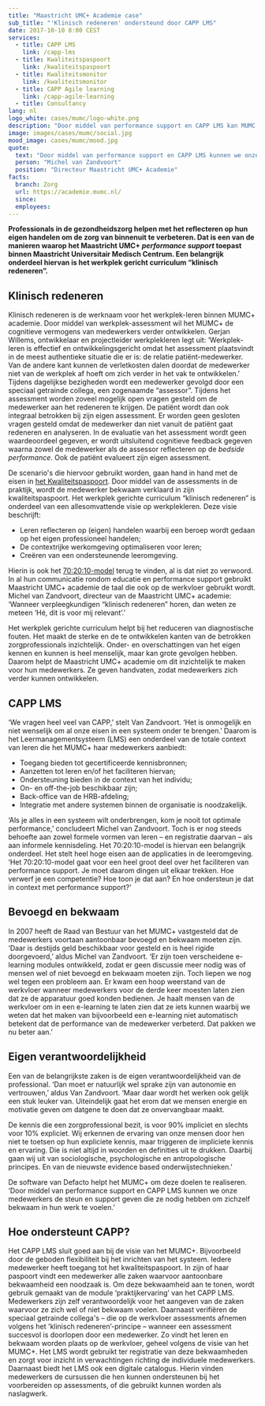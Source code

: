 ```yaml
---
title: "Maastricht UMC+ Academie case"
sub_title: "'Klinisch redeneren' ondersteund door CAPP LMS"
date: 2017-10-10 8:00 CEST
services:
  - title: CAPP LMS
    link: /capp-lms
  - title: Kwaliteitspaspoort
    link: /kwaliteitspaspoort
  - title: Kwaliteitsmonitor
    link: /kwaliteitsmonitor
  - title: CAPP Agile learning
    link: /capp-agile-learning
  - title: Consultancy
lang: nl
logo_white: cases/mumc/logo-white.png
description: "Door middel van performance support en CAPP LMS kan MUMC steun en support geven aan medewerkers. Lees in deze casus hoe we dat samen hebben gedaan."
image: images/cases/mumc/social.jpg
mood_image: cases/mumc/mood.jpg
quote:
  text: "Door middel van performance support en CAPP LMS kunnen we onze medewerkers de <strong>steun en support</strong> geven die ze nodig hebben om zichzelf bekwaam in hun werk te voelen."
  person: "Michel van Zandvoort"
  position: "Directeur Maastricht UMC+ Academie"
facts:
  branch: Zorg
  url: https://academie.mumc.nl/
  since:
  employees:
---
```


**Professionals in de gezondheidszorg helpen met het reflecteren op hun eigen handelen om de zorg van binnenuit te verbeteren. Dat is een van de manieren waarop het Maastricht UMC+ *performance support* toepast binnen Maastricht Universitair Medisch Centrum. Een belangrijk onderdeel hiervan is het werkplek gericht curriculum “klinisch redeneren”.**

## Klinisch redeneren

Klinisch redeneren is de werknaam voor het werkplek-leren binnen MUMC+ academie. Door middel van werkplek-assessment wil het MUMC+ de cognitieve vermogens van medewerkers verder ontwikkelen. Gerjan Willems, ontwikkelaar en projectleider werkplekleren legt uit: ‘Werkplek-leren is effectief en ontwikkelingsgericht omdat het assessment plaatsvindt in de meest authentieke situatie die er is: de relatie patiënt-medewerker. Van de andere kant kunnen de verletkosten dalen doordat de medewerker niet van de werkplek af hoeft om zich verder in het vak te ontwikkelen.’ Tijdens dagelijkse bezigheden wordt een medewerker gevolgd door een speciaal getrainde collega, een zogenaamde “assessor”. Tijdens het assessment worden zoveel mogelijk open vragen gesteld om de medewerker aan het redeneren te krijgen. De patiënt wordt dan ook integraal betrokken bij zijn eigen assessment. Er worden geen gesloten vragen gesteld omdat de medewerker dan niet vanuit de patiënt gaat redeneren en analyseren. In de evaluatie van het assessment wordt geen waardeoordeel gegeven, er wordt uitsluitend cognitieve feedback gegeven waarna zowel de medewerker als de assessor reflecteren op de *bedside performance*. Ook de patiënt evalueert zijn eigen assessment.

De scenario's die hiervoor gebruikt worden, gaan hand in hand met de eisen in [het Kwaliteitspaspoort](/kwaliteitspaspoort/). Door middel van de assessments in de praktijk, wordt de medewerker bekwaam verklaard in zijn kwaliteitspaspoort. Het werkplek gerichte curriculum “klinisch redeneren” is onderdeel van een allesomvattende visie op werkplekleren. Deze visie beschrijft:

- Leren reflecteren op (eigen) handelen waarbij een beroep wordt gedaan op het eigen professioneel handelen;
- De contextrijke werkomgeving optimaliseren voor leren;
- Creëren van een ondersteunende leeromgeving.

Hierin is ook het [70:20:10-model](/70-20-10/) terug te vinden, al is dat niet zo verwoord. In al hun communicatie rondom educatie en performance support gebruikt Maastricht UMC+ academie de taal die ook op de werkvloer gebruikt wordt. Michel van Zandvoort, directeur van de Maastricht UMC+ academie: ‘Wanneer verpleegkundigen “klinisch redeneren” horen, dan weten ze meteen ‘Hé, dit is voor mij relevant’.’

Het werkplek gerichte curriculum helpt bij het reduceren van diagnostische fouten. Het maakt de sterke en de te ontwikkelen kanten van de betrokken zorgprofessionals inzichtelijk. Onder- en overschattingen van het eigen kennen en kunnen is heel menselijk, maar kan grote gevolgen hebben. Daarom helpt de Maastricht UMC+ academie om dit inzichtelijk te maken voor hun medewerkers. Ze geven handvaten, zodat medewerkers zich verder kunnen ontwikkelen.

## CAPP LMS

‘We vragen heel veel van CAPP,’ stelt Van Zandvoort. ‘Het is onmogelijk en niet wenselijk om al onze eisen in een systeem onder te brengen.’ Daarom is het Leermanagementsysteem (LMS) een onderdeel van de totale context van leren die het MUMC+ haar medewerkers aanbiedt:

- Toegang bieden tot gecertificeerde kennisbronnen;
- Aanzetten tot leren en/of het faciliteren hiervan;
- Ondersteuning bieden in de context van het individu;
- On- en off-the-job beschikbaar zijn;
- Back-office van de HRB-afdeling;
- Integratie met andere systemen binnen de organisatie is noodzakelijk.

‘Als je alles in een systeem wilt onderbrengen, kom je nooit tot optimale performance,’ concludeert Michel van Zandvoort. Toch is er nog steeds behoefte aan zowel formele vormen van leren – en registratie daarvan – als aan informele kennisdeling. Het 70:20:10-model is hiervan een belangrijk onderdeel. Het stelt heel hoge eisen aan de applicaties in de leeromgeving. ‘Het 70:20:10-model gaat voor een heel groot deel over het faciliteren van performance support. Je moet daarom dingen uit elkaar trekken. Hoe verwerf je een competentie? Hoe toon je dat aan? En hoe ondersteun je dat in context met performance support?’

## Bevoegd en bekwaam

In 2007 heeft de Raad van Bestuur van het MUMC+ vastgesteld dat de medewerkers voortaan aantoonbaar bevoegd en bekwaam moeten zijn. ‘Daar is destijds geld beschikbaar voor gesteld en is heel rigide doorgevoerd,’ aldus Michel van Zandvoort. ‘Er zijn toen verscheidene e-learning modules ontwikkeld, zodat er geen discussie meer nodig was of mensen wel of niet bevoegd en bekwaam moeten zijn. Toch liepen we nog wel tegen een probleem aan. Er kwam een hoop weerstand van de werkvloer wanneer medewerkers voor de derde keer moesten laten zien dat ze de apparatuur goed konden bedienen. Je haalt mensen van de werkvloer om in een e-learning te laten zien dat ze iets kunnen waarbij we weten dat het maken van bijvoorbeeld een e-learning niet automatisch betekent dat de performance van de medewerker verbeterd. Dat pakken we nu beter aan.’

## Eigen verantwoordelijkheid

Een van de belangrijkste zaken is de eigen verantwoordelijkheid van de professional. ‘Dan moet er natuurlijk wel sprake zijn van autonomie en vertrouwen,’ aldus Van Zandvoort. ‘Maar daar wordt het werken ook gelijk een stuk leuker van. Uiteindelijk gaat het erom dat we mensen energie en motivatie geven om datgene te doen dat ze onvervangbaar maakt.

De kennis die een zorgprofessional bezit, is voor 90% impliciet en slechts voor 10% expliciet. Wij erkennen de ervaring van onze mensen door hen niet te toetsen op hun expliciete kennis, maar triggeren de impliciete kennis en ervaring. Die is niet altijd in woorden en definities uit te drukken. Daarbij gaan wij uit van sociologische, psychologische en antropologische principes. En van de nieuwste evidence based onderwijstechnieken.’

De software van Defacto helpt het MUMC+ om deze doelen te realiseren. ‘Door middel van performance support en CAPP LMS kunnen we onze medewerkers de steun en support geven die ze nodig hebben om zichzelf bekwaam in hun werk te voelen.’

## Hoe ondersteunt CAPP?

Het CAPP LMS sluit goed aan bij de visie van het MUMC+. Bijvoorbeeld door de geboden flexibiliteit bij het inrichten van het systeem. Iedere medewerker heeft toegang tot het kwaliteitspaspoort. In zijn of haar paspoort vindt een medewerker alle zaken waarvoor aantoonbare bekwaamheid een noodzaak is. Om deze bekwaamheid aan te tonen, wordt gebruik gemaakt van de module ‘praktijkervaring’ van het CAPP LMS. Medewerkers zijn zelf verantwoordelijk voor het aangeven van de zaken waarvoor ze zich wel of niet bekwaam voelen. Daarnaast verifiëren de speciaal getrainde collega's – die op de werkvloer assessments afnemen volgens het 'klinisch redeneren’-principe – wanneer een assessment succesvol is doorlopen door een medewerker. Zo vindt het leren en bekwaam worden plaats op de werkvloer, geheel volgens de visie van het MUMC+. Het LMS wordt gebruikt ter registratie van deze bekwaamheden en zorgt voor inzicht in verwachtingen richting de individuele medewerkers. Daarnaast biedt het LMS ook een digitale catalogus. Hierin vinden medewerkers de cursussen die hen kunnen ondersteunen bij het voorbereiden op assessments, of die gebruikt kunnen worden als naslagwerk.
